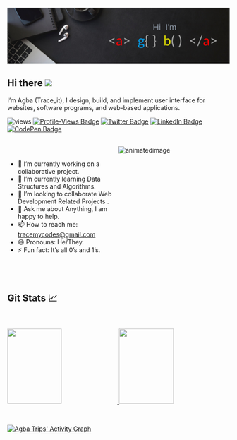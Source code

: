 [![Agba's GitHub Banner](./assets/Agbabannerimage.png)](https://tracemycodes.dev)

## Hi there <img src="https://raw.githubusercontent.com/iampavangandhi/iampavangandhi/master/gifs/Hi.gif" width="25px">

I’m Agba (Trace_it), I design, build, and implement user interface for websites, software programs, and web-based applications.

![views](https://views-badge.glitch.me/badge?page_id=tracemycodes)
[![Profile-Views Badge](https://badges.pufler.dev/visits/tracemycodes/tracemycodes)](https:tracemycodes.dev)
[![Twitter Badge](https://img.shields.io/badge/Twitter-Profile-informational?style=flat&logo=twitter&logoColor=white&color=1CA2F1)](https://twitter.com/trace__it)
[![LinkedIn Badge](https://img.shields.io/badge/LinkedIn-Profile-informational?style=flat&logo=linkedin&logoColor=white&color=0D76A8)](https://www.linkedin.com/in/emmanuel-agba-4565bb228)
[![CodePen Badge](https://img.shields.io/badge/CodePen-Profile-informational?style=flat&logo=codepen&logoColor=white&color=black)](https://codepen.io/tracemycodes)

<br>

<img align="right" width="50%" height="300px" src="https://i.ibb.co/b2s4dQp/animation-500-kxa883sd.gif" alt="animatedimage" border="0" margin-top="-20px">

<br>

- 🔭 I’m currently working on a collaborative project.
- 🌱 I’m currently learning Data Structures and Algorithms.
- 👯 I’m looking to collaborate Web Development Related Projects .
- 💬 Ask me about Anything, I am happy to help.
- 📫 How to reach me: tracemycodes@gmail.com
- 😄 Pronouns: He/They.
- ⚡ Fun fact: It’s all 0’s and 1’s.

<br clear="right"/>

## Git Stats &#x1f4c8;

<br>
<!-- <a href="https://github.com/tracemycodes"><img align="left" style="margin:0.5rem" src="https://github-readme-stats.vercel.app/api?username=tracemycodes&show_icons=true&line_height=27&count_private=true&title_color=ffffff&text_color=c9cacc&icon_color=4AB097&bg_color=1A2B34" alt="Agba's GitHub Stats" /></a> -->

<!-- [![Top Langs](https://github-readme-stats.vercel.app/api/top-langs/?username=tracemycodes&title_color=ffffff&text_color=c9cacc&icon_color=4AB197&bg_color=1A2B34)](https://github.com/tracemycodes/github-readme-stats) -->
<p align="left">
  <a href="https://git.io/streak-stats">
  <!-- <img width="49.5%" src="https://github-readme-stats.vercel.app/api?username=tracemycodes&show_icons=true&theme=gruvbox&hide_border=true" /> -->
  <!-- <img width="49.5%" height="170px" src="https://github-readme-stats.vercel.app/api/top-langs/?username=tracemycodes&layout=compact&theme=prussian&title_color=ffffff&text_color=c9cacc&icon_color=4AB197&bg_color=1A2B34" /> -->
    <img width="49.5%" height="170px" src="https://github-readme-stats.vercel.app/api/top-langs/?username=tracemycodes&layout=compact&theme=react-dark" />
    <img width="49.5%" height="170px" src="http://github-readme-streak-stats.herokuapp.com?user=tracemycodes&theme=react&date_format=M%20j%5B%2C%20Y%5D&fire=FFFEFE&currStreakNum=FFFEFE&dates=FFFEFE&background=0D1117&ring=5BCDEC&sideNums=FFFEFE" />

  </a>
</p>
<br>

<!-- [![GitHub Streak](http://github-readme-streak-stats.herokuapp.com?user=tracemycodes&theme=react&date_format=M%20j%5B%2C%20Y%5D&fire=FFFEFE&currStreakNum=FFFEFE&dates=FFFEFE&background=0D1117&ring=5BCDEC&sideNums=FFFEFE)](https://git.io/streak-stats) -->

<!-- [![Agba Trips' Activity Graph](https://activity-graph.herokuapp.com/graph?username=tracemycodes&custom_title=Trace_it%20Trips's%20Contribution%20Graph&theme=react-dark&bg_color=282828&hide_border=true&line=d1a01f&point=c58545)](https://tracemycodes.dev) -->

[![Agba Trips' Activity Graph](https://activity-graph.herokuapp.com/graph?username=tracemycodes&custom_title=Trace_it%20Trips's%20Contribution%20Graph&theme=react-dark)](https://tracemycodes.dev)
